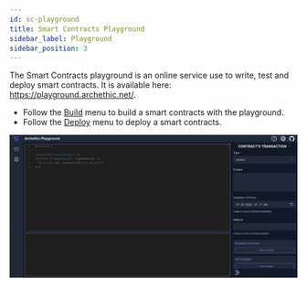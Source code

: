 ```yaml
---
id: sc-playground
title: Smart Contracts Playground
sidebar_label: Playground
sidebar_position: 3
---
```


The Smart Contracts playground is an online service use to write, test and deploy smart contracts.
It is available here: https://playground.archethic.net/. 

- Follow the [Build](/build/smart-contracts/playground/build) menu to build a smart contracts with the playground.
- Follow the [Deploy](/build/smart-contracts/playground/deploy) menu to deploy a smart contracts.

![The Smart Contracts playground](/img/playground/playground_hello_contract.png)

